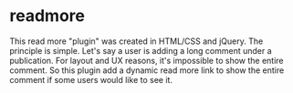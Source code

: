 # readmore
This read more "plugin" was created in HTML/CSS and jQuery. The principle is simple. Let's say a user is adding a long comment under a publication. For layout and UX reasons, it's impossible to show the entire comment. So this plugin add a dynamic read more link to show the entire comment if some users would like to see it.
